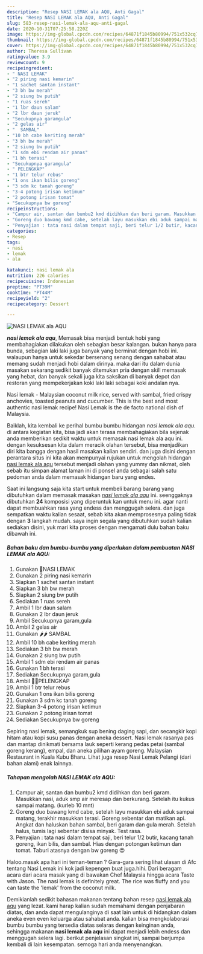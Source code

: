 ```yaml
---
description: "Resep NASI LEMAK ala AQU, Anti Gagal"
title: "Resep NASI LEMAK ala AQU, Anti Gagal"
slug: 583-resep-nasi-lemak-ala-aqu-anti-gagal
date: 2020-10-31T07:25:58.220Z
image: https://img-global.cpcdn.com/recipes/64871f1845b80994/751x532cq70/nasi-lemak-ala-aqu-foto-resep-utama.jpg
thumbnail: https://img-global.cpcdn.com/recipes/64871f1845b80994/751x532cq70/nasi-lemak-ala-aqu-foto-resep-utama.jpg
cover: https://img-global.cpcdn.com/recipes/64871f1845b80994/751x532cq70/nasi-lemak-ala-aqu-foto-resep-utama.jpg
author: Theresa Sullivan
ratingvalue: 3.9
reviewcount: 9
recipeingredient:
- " NASI LEMAK"
- "2 piring nasi kemarin"
- "1 sachet santan instant"
- "3 bh bw merah"
- "2 siung bw putih"
- "1 ruas sereh"
- "1 lbr daun salam"
- "2 lbr daun jeruk"
- "Secukupnya garamgula"
- "2 gelas air"
- "  SAMBAL"
- "10 bh cabe keriting merah"
- "3 bh bw merah"
- "2 siung bw putih"
- "1 sdm ebi rendam air panas"
- "1 bh terasi"
- "Secukupnya garamgula"
- " PELENGKAP"
- "1 btr telur rebus"
- "1 ons ikan bilis goreng"
- "3 sdm kc tanah goreng"
- "3-4 potong irisan ketimun"
- "2 potong irisan tomat"
- "Secukupnya bw goreng"
recipeinstructions:
- "Campur air, santan dan bumbu2 kmd didihkan dan beri garam. Masukkan nasi, aduk smp air meresap dan berkurang. Setelah itu kukus sampai matang. (kurleb 10 mnt)"
- "Goreng duo bawang kmd cabe, setelah layu masukkan ebi aduk sampai matang, terakhir masukkan terasi. Goreng sebentar dan matikan api. Angkat dan haluskan bahan sambal, beri garam dan gula merah. Setelah halus, tumis lagi sebentar disisa minyak. Test rasa."
- "Penyajian : tata nasi dalam tempat saji, beri telur 1/2 butir, kacang tanah goreng, ikan bilis, dan sambal. Hias dengan potongan ketimun dan tomat. Taburi atasnya dengan bw goreng 😍"
categories:
- Resep
tags:
- nasi
- lemak
- ala

katakunci: nasi lemak ala 
nutrition: 226 calories
recipecuisine: Indonesian
preptime: "PT39M"
cooktime: "PT44M"
recipeyield: "2"
recipecategory: Dessert

---
```



![NASI LEMAK ala AQU](https://img-global.cpcdn.com/recipes/64871f1845b80994/751x532cq70/nasi-lemak-ala-aqu-foto-resep-utama.jpg)

<b><i>nasi lemak ala aqu</i></b>, Memasak bisa menjadi bentuk hobi yang membahagiakan dilakukan oleh sebagian besar kalangan. bukan hanya para bunda, sebagian laki laki juga banyak yang berminat dengan hobi ini. walaupun hanya untuk sekedar bersenang senang dengan sahabat atau memang sudah menjadi hobi dalam dirinya. maka dari itu dalam dunia masakan sekarang sedikit banyak ditemukan pria dengan skill memasak yang hebat, dan banyak sekali juga kita saksikan di banyak depot dan restoran yang mempekerjakan koki laki laki sebagai koki andalan nya.

Nasi lemak - Malaysian coconut milk rice, served with sambal, fried crispy anchovies, toasted peanuts and cucumber. This is the best and most authentic nasi lemak recipe! Nasi Lemak is the de facto national dish of Malaysia.

Baiklah, kita kembali ke perihal bumbu bumbu hidangan <i>nasi lemak ala aqu</i>. di antara kegiatan kita, bisa jadi akan terasa membahagiakan bila sejenak anda memberikan sedikit waktu untuk memasak nasi lemak ala aqu ini. dengan kesuksesan kita dalam meracik olahan tersebut, bisa menjadikan diri kita bangga dengan hasil masakan kalian sendiri. dan juga disini dengan perantara situs ini kita akan mempunyai rujukan untuk mengolah hidangan <u>nasi lemak ala aqu</u> tersebut menjadi olahan yang yummy dan nikmat, oleh sebab itu simpan alamat laman ini di ponsel anda sebagai salah satu pedoman anda dalam memasak hidangan baru yang endes.


Saat ini langsung saja kita start untuk membeli barang barang yang dibutuhkan dalam memasak masakan <u><i>nasi lemak ala aqu</i></u> ini. seenggaknya dibutuhkan <b>24</b> komposisi yang diperuntuk kan untuk menu ini. agar nanti dapat membuahkan rasa yang endess dan menggugah selera. dan juga sempatkan waktu kalian sesaat, sebab kita akan memprosesnya paling tidak dengan <b>3</b> langkah mudah. saya ingin segala yang dibutuhkan sudah kalian sediakan disini, yuk mari kita proses dengan mengamati dulu bahan baku dibawah ini.

<!--inarticleads1-->

##### Bahan baku dan bumbu-bumbu yang diperlukan dalam pembuatan NASI LEMAK ala AQU:

1. Gunakan  🍚NASI LEMAK
1. Gunakan 2 piring nasi kemarin
1. Siapkan 1 sachet santan instant
1. Siapkan 3 bh bw merah
1. Siapkan 2 siung bw putih
1. Sediakan 1 ruas sereh
1. Ambil 1 lbr daun salam
1. Gunakan 2 lbr daun jeruk
1. Ambil Secukupnya garam,gula
1. Ambil 2 gelas air
1. Gunakan  🌶🌶 SAMBAL
1. Ambil 10 bh cabe keriting merah
1. Sediakan 3 bh bw merah
1. Gunakan 2 siung bw putih
1. Ambil 1 sdm ebi rendam air panas
1. Gunakan 1 bh terasi
1. Sediakan Secukupnya garam,gula
1. Ambil  🥚🍗PELENGKAP
1. Ambil 1 btr telur rebus
1. Gunakan 1 ons ikan bilis goreng
1. Gunakan 3 sdm kc tanah goreng
1. Siapkan 3-4 potong irisan ketimun
1. Gunakan 2 potong irisan tomat
1. Sediakan Secukupnya bw goreng


Sepiring nasi lemak, semangkuk sup bening daging sapi, dan secangkir kopi hitam atau kopi susu panas dengan aneka dessert. Nasi lemak rasanya pas dan mantap dinikmati bersama lauk seperti kerang pedas petai (sambal goreng kerang), empal, dan aneka pilihan ayam goreng. Malaysian Restaurant in Kuala Kubu Bharu. Lihat juga resep Nasi Lemak Pelangi (dari bahan alami) enak lainnya. 

<!--inarticleads2-->

##### Tahapan mengolah NASI LEMAK ala AQU:

1. Campur air, santan dan bumbu2 kmd didihkan dan beri garam. Masukkan nasi, aduk smp air meresap dan berkurang. Setelah itu kukus sampai matang. (kurleb 10 mnt)
1. Goreng duo bawang kmd cabe, setelah layu masukkan ebi aduk sampai matang, terakhir masukkan terasi. Goreng sebentar dan matikan api. Angkat dan haluskan bahan sambal, beri garam dan gula merah. Setelah halus, tumis lagi sebentar disisa minyak. Test rasa.
1. Penyajian : tata nasi dalam tempat saji, beri telur 1/2 butir, kacang tanah goreng, ikan bilis, dan sambal. Hias dengan potongan ketimun dan tomat. Taburi atasnya dengan bw goreng 😍


Haloo.masak apa hari ini teman-teman ? Gara-gara sering lihat ulasan di Afc tentang Nasi Lemak ini kok jadi kepengen buat juga.hihi. Dari beragam acara dari acara masak yang di bawakan Chef Malaysia hingga acara Taste with Jason. The nasi lemak is definitely great. The rice was fluffy and you can taste the &#39;lemak&#39; from the coconut milk. 

Demikianlah sedikit bahasan makanan tentang bahan resep <u>nasi lemak ala aqu</u> yang lezat. kami harap kalian sudah memahami dengan penjabaran diatas, dan anda dapat mengulanginya di saat lain untuk di hidangkan dalam aneka even even keluarga atau sahabat anda. kalian bisa mengkolaborasi bumbu bumbu yang tersedia diatas selaras dengan keinginan anda, sehingga makanan <b>nasi lemak ala aqu</b> ini dapat menjadi lebih endess dan menggugah selera lagi. berikut penjelasan singkat ini, sampai berjumpa kembali di lain kesempatan. semoga hari anda menyenangkan.
